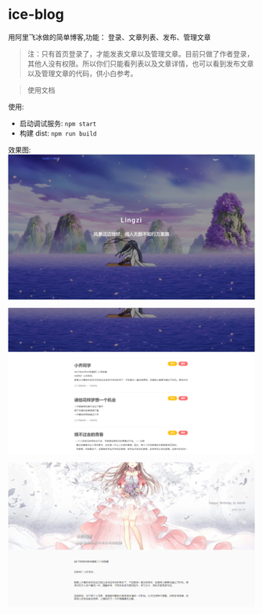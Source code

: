 # ice-blog

用阿里飞冰做的简单博客,功能： 登录、文章列表、发布、管理文章

>注：只有首页登录了，才能发表文章以及管理文章。目前只做了作者登录，其他人没有权限。所以你们只能看列表以及文章详情，也可以看到发布文章以及管理文章的代码，供小白参考。

> 使用文档

使用:

* 启动调试服务: `npm start`
* 构建 dist: `npm run build`


效果图:
![screenshot](./首页.png)

![screenshot](./首页1.png)

![screenshot](./文章详情.png)
